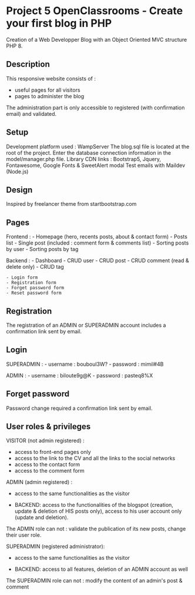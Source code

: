 # Project 5 OpenClassrooms - Create your first blog in PHP

Creation of a Web Developper Blog with an Object Oriented MVC structure PHP 8.

## Description

This responsive website consists of :

- useful pages for all visitors
- pages to administer the blog

The administration part is only accessible to registered (with confirmation email) and
validated.

## Setup

Development platform used : WampServer
The blog.sql file is located at the root of the project.
Enter the database connection information in the model/manager.php file.
Library CDN links : Bootstrap5, Jquery, Fontawesome, Google Fonts & SweetAlert modal
Test emails with Maildev (Node.js)

## Design

Inspired by freelancer theme from startbootstrap.com

## Pages

Frontend :
    - Homepage (hero, recents posts, about & contact form)
    - Posts list
    - Single post (included : comment form & comments list)
    - Sorting posts by user
    - Sorting posts by tag

Backend :
    - Dashboard
    - CRUD user
    - CRUD post
    - CRUD comment (read & delete only)
    - CRUD tag

    - Login form
    - Registration form
    - Forget password form
    - Reset password form

## Registration

The registration of an ADMIN or SUPERADMIN account includes a confirmation link sent by email.

## Login

SUPERADMIN :
    - username : bouboul3W?
    - password : mimil#4B

ADMIN : 
    - username : biloute9g@K
    - password : pasteq8%X

## Forget password

Password change required a confirmation link sent by email.

## User roles & privileges

VISITOR (not admin registered) : 

- access to front-end pages only
- access to the link to the CV and all the links to the social networks
- access to the contact form
- access to the comment form 

ADMIN (admin registered) :

- access to the same functionalities as the visitor

- BACKEND:
access to the functionalities of the blogspot (creation, update & deletion of HIS posts only),
access to his user account only (update and deletion).

The ADMIN role can not :
validate the publication of its new posts,
change their user role.

SUPERADMIN (registered administrator):

- access to the same functionalities as the visitor

- BACKEND:
access to all features, deletion of an ADMIN account as well

The SUPERADMIN role can not :
modify the content of an admin's post & comment






